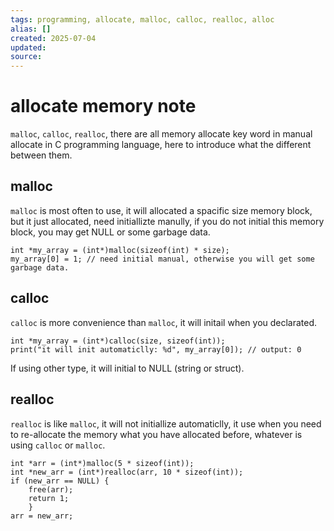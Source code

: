 ```yaml
---
tags: programming, allocate, malloc, calloc, realloc, alloc
alias: []
created: 2025-07-04
updated:
source:
---
```

# allocate memory note
`malloc`, `calloc`, `realloc`, there are all memory allocate key word in manual allocate in C programming language, here to introduce what the different between them.

## malloc
`malloc` is most often to use, it will allocated a spacific size memory block, but it just allocated, need initiallizte manully, if you do not initial this memory block, you may get NULL or some garbage data.
```clike
int *my_array = (int*)malloc(sizeof(int) * size);
my_array[0] = 1; // need initial manual, otherwise you will get some garbage data.
```

## calloc
`calloc` is more convenience than `malloc`, it will initail when you declarated.
```clike
int *my_array = (int*)calloc(size, sizeof(int));
print("it will init automaticlly: %d", my_array[0]); // output: 0
```
If using other type, it will initial to NULL (string or struct).

## realloc
`realloc` is like `malloc`, it will not initiallize automaticlly, it use when you need to re-allocate the memory what you have allocated before, whatever is using `calloc` or `malloc`.
```clike
int *arr = (int*)malloc(5 * sizeof(int)); 
int *new_arr = (int*)realloc(arr, 10 * sizeof(int)); 
if (new_arr == NULL) { 
	free(arr);
	return 1;
	} 
arr = new_arr; 
```